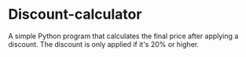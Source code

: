 # Discount-calculator
A simple Python program that calculates the final price after applying a discount. The discount is only applied if it's 20% or higher.

